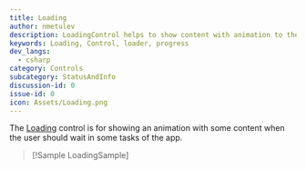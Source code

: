 ```yaml
---
title: Loading
author: nmetulev
description: LoadingControl helps to show content with animation to the user while the app is doing some calculation..
keywords: Loading, Control, loader, progress
dev_langs:
  - csharp
category: Controls
subcategory: StatusAndInfo
discussion-id: 0
issue-id: 0
icon: Assets/Loading.png
---
```


The [Loading](/dotnet/api/microsoft.toolkit.uwp.ui.controls.loading) control is for showing an animation with some content when the user should wait in some tasks of the app.

> [!Sample LoadingSample]

